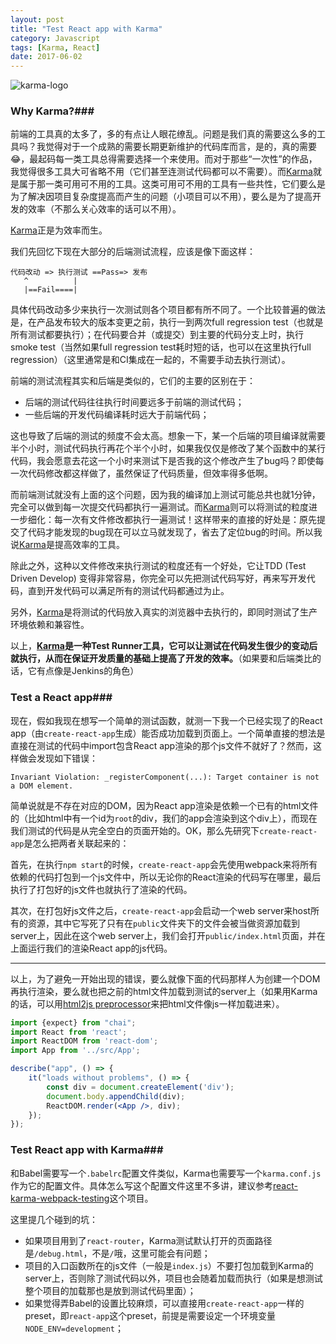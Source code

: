 ```yaml
---
layout: post
title: "Test React app with Karma"
category: Javascript
tags: [Karma, React]
date: 2017-06-02
---
```


![karma-logo](http://karma-runner.github.io/assets/img/banner.png)

### Why Karma?###

前端的工具真的太多了，多的有点让人眼花缭乱。问题是我们真的需要这么多的工具吗？我觉得对于一个成熟的需要长期更新维护的代码库而言，是的，真的需要😂，最起码每一类工具总得需要选择一个来使用。而对于那些“一次性”的作品，我觉得很多工具大可省略不用（它们甚至连测试代码都可以不需要）。而[Karma](http://karma-runner.github.io/)就是属于那一类可用可不用的工具。这类可用可不用的工具有一些共性，它们要么是为了解决因项目复杂度提高而产生的问题（小项目可以不用），要么是为了提高开发的效率（不那么关心效率的话可以不用）。

[Karma](http://karma-runner.github.io/)正是为效率而生。

我们先回忆下现在大部分的后端测试流程，应该是像下面这样：

```
代码改动 => 执行测试 ==Pass=> 发布
   ^          |
   |==Fail====|
```

具体代码改动多少来执行一次测试则各个项目都有所不同了。一个比较普遍的做法是，在产品发布较大的版本变更之前，执行一到两次full regression test（也就是所有测试都要执行）；在代码要合并（或提交）到主要的代码分支上时，执行smoke test（当然如果full regression test耗时短的话，也可以在这里执行full regression）（这里通常是和CI集成在一起的，不需要手动去执行测试）。

<!--break-->

前端的测试流程其实和后端是类似的，它们的主要的区别在于：

- 后端的测试代码往往执行时间要远多于前端的测试代码；
- 一些后端的开发代码编译耗时远大于前端代码；

这也导致了后端的测试的频度不会太高。想象一下，某一个后端的项目编译就需要半个小时，测试代码执行再花个半个小时，如果我仅仅是修改了某个函数中的某行代码，我会愿意去花这一个小时来测试下是否我的这个修改产生了bug吗？即使每一次代码修改都这样做了，虽然保证了代码质量，但效率得多低啊。

而前端测试就没有上面的这个问题，因为我的编译加上测试可能总共也就1分钟，完全可以做到每一次提交代码都执行一遍测试。而[Karma](http://karma-runner.github.io/)则可以将测试的粒度进一步细化：每一次有文件修改都执行一遍测试！这样带来的直接的好处是：原先提交了代码才能发现的bug现在可以立马就发现了，省去了定位bug的时间。所以我说[Karma](http://karma-runner.github.io/)是提高效率的工具。

除此之外，这种以文件修改来执行测试的粒度还有一个好处，它让TDD (Test Driven Develop) 变得非常容易，你完全可以先把测试代码写好，再来写开发代码，直到开发代码可以满足所有的测试代码都通过为止。

另外，[Karma](http://karma-runner.github.io/)是将测试的代码放入真实的浏览器中去执行的，即同时测试了生产环境依赖和兼容性。

以上，**[Karma](http://karma-runner.github.io/)是一种Test Runner工具，它可以让测试在代码发生很少的变动后就执行，从而在保证开发质量的基础上提高了开发的效率。**（如果要和后端类比的话，它有点像是Jenkins的角色）

### Test a React app###

现在，假如我现在想写一个简单的测试函数，就测一下我一个已经实现了的React app（由`create-react-app`生成）能否成功加载到页面上。一个简单直接的想法是直接在测试的代码中import包含React app渲染的那个js文件不就好了？然而，这样做会发现如下错误：

```
Invariant Violation: _registerComponent(...): Target container is not a DOM element.
```

简单说就是不存在对应的DOM，因为React app渲染是依赖一个已有的html文件的（比如html中有一个id为`root`的div，我们的app会渲染到这个div上），而现在我们测试的代码是从完全空白的页面开始的。OK，那么先研究下`create-react-app`是怎么把两者关联起来的：

首先，在执行`npm start`的时候，`create-react-app`会先使用webpack来将所有依赖的代码打包到一个js文件中，所以无论你的React渲染的代码写在哪里，最后执行了打包好的js文件也就执行了渲染的代码。

其次，在打包好js文件之后，`create-react-app`会启动一个web server来host所有的资源，其中它写死了只有在`public`文件夹下的文件会被当做资源加载到server上，因此在这个web server上，我们会打开`public/index.html`页面，并在上面运行我们的渲染React app的js代码。

------

以上，为了避免一开始出现的错误，要么就像下面的代码那样人为创建一个DOM再执行渲染，要么就也把之前的html文件加载到测试的server上（如果用Karma的话，可以用[html2js preprocessor](https://github.com/karma-runner/karma-html2js-preprocessor)来把html文件像js一样加载进来）。

```jsx
import {expect} from "chai";
import React from 'react';
import ReactDOM from 'react-dom';
import App from '../src/App';

describe("app", () => {
    it("loads without problems", () => {
        const div = document.createElement('div');
        document.body.appendChild(div);
        ReactDOM.render(<App />, div);
    });
});
```

### Test React app with Karma###

和Babel需要写一个`.babelrc`配置文件类似，Karma也需要写一个`karma.conf.js`作为它的配置文件。具体怎么写这个配置文件这里不多讲，建议参考[react-karma-webpack-testing](https://github.com/justinwoo/react-karma-webpack-testing)这个项目。

这里提几个碰到的坑：

- 如果项目用到了`react-router`，Karma测试默认打开的页面路径是`/debug.html`，不是`/`哦，这里可能会有问题；
- 项目的入口函数所在的js文件（一般是`index.js`）不要打包加载到Karma的server上，否则除了测试代码以外，项目也会随着加载而执行（如果是想测试整个项目的加载那也是放到测试代码里面）；
- 如果觉得弄Babel的设置比较麻烦，可以直接用`create-react-app`一样的preset，即`react-app`这个preset，前提是需要设定一个环境变量`NODE_ENV=development`；